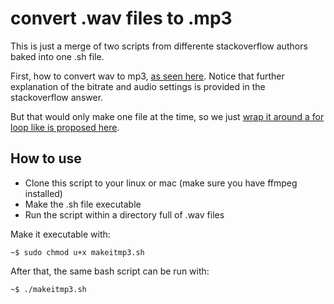 # convert .wav files to .mp3

This is just a merge of two scripts from differente stackoverflow authors baked into one .sh file.

First, how to convert wav to mp3, [as seen here](https://stackoverflow.com/questions/3255674/convert-audio-files-to-mp3-using-ffmpeg#12952172). Notice that further explanation of the bitrate and audio settings is provided in the stackoverflow answer.

But that would only make one file at the time, so we just [wrap it around a for loop like is proposed here](https://stackoverflow.com/questions/5784661/how-do-you-convert-an-entire-directory-with-ffmpeg).

## How to use

- Clone this script to your linux or mac (make sure you have ffmpeg installed)
- Make the .sh file executable
- Run the script within a directory full of .wav files

Make it executable with:

<code>~$ sudo chmod u+x makeitmp3.sh</code>

After that, the same bash script can be run with:

<code>~$ ./makeitmp3.sh</code>